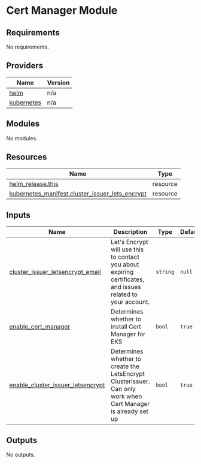 # Cert Manager Module

<!-- BEGIN_TF_DOCS -->
## Requirements

No requirements.

## Providers

| Name | Version |
|------|---------|
| <a name="provider_helm"></a> [helm](#provider\_helm) | n/a |
| <a name="provider_kubernetes"></a> [kubernetes](#provider\_kubernetes) | n/a |

## Modules

No modules.

## Resources

| Name | Type |
|------|------|
| [helm_release.this](https://registry.terraform.io/providers/hashicorp/helm/latest/docs/resources/release) | resource |
| [kubernetes_manifest.cluster_issuer_lets_encrypt](https://registry.terraform.io/providers/hashicorp/kubernetes/latest/docs/resources/manifest) | resource |

## Inputs

| Name | Description | Type | Default | Required |
|------|-------------|------|---------|:--------:|
| <a name="input_cluster_issuer_letsencrypt_email"></a> [cluster\_issuer\_letsencrypt\_email](#input\_cluster\_issuer\_letsencrypt\_email) | Let's Encrypt will use this to contact you about expiring certificates, and issues related to your account. | `string` | `null` | no |
| <a name="input_enable_cert_manager"></a> [enable\_cert\_manager](#input\_enable\_cert\_manager) | Determines whether to install Cert Manager for EKS | `bool` | `true` | no |
| <a name="input_enable_cluster_issuer_letsencrypt"></a> [enable\_cluster\_issuer\_letsencrypt](#input\_enable\_cluster\_issuer\_letsencrypt) | Determines whether to create the LetsEncrypt ClusterIssuer. Can only work when Cert Manager is already set up | `bool` | `true` | no |

## Outputs

No outputs.
<!-- END_TF_DOCS -->